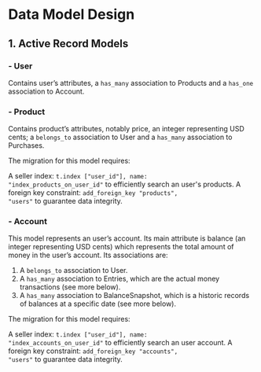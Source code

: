 # Data Model Design

## 1. Active Record Models

### - User

Contains user’s attributes, a <code>has_many</code> association to Products and a <code>has_one</code> association to Account.

### - Product

Contains product’s attributes, notably price, an integer representing USD cents; a <code>belongs_to</code> association to User and a <code>has_many</code> association to Purchases.

The migration for this model requires:

A seller index: <code>t.index ["user_id"], name: "index_products_on_user_id"</code> to efficiently search an user's products.
A foreign key constraint: <code>add_foreign_key "products", "users"</code> to guarantee data integrity.

### - Account

This model represents an user’s account. Its main attribute is balance (an integer representing USD cents) which represents the total amount of money in the user’s account. Its associations are:

1. A <code>belongs_to</code> association to User.
2. A <code>has_many</code> association to Entries, which are the actual money transactions (see more below).
3. A <code>has_many</code> association to BalanceSnapshot, which is a historic records of balances at a specific date (see more below).

The migration for this model requires:

A seller index: <code>t.index ["user_id"], name: "index_accounts_on_user_id"</code> to efficiently search an user account.
A foreign key constraint: <code>add_foreign_key "accounts", "users"</code> to guarantee data integrity.

